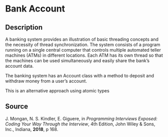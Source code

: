 # Bank Account

## Description

A banking system provides an illustration of basic threading concepts and the necessity of thread
synchronization. The system consists of a program running on a single central computer that controls
multiple automated teller machines (ATMs) in different locations. Each ATM has its own
thread so that the machines can be used simultaneously and easily share the bank’s account data.

The banking system has an Account class with a method to deposit and withdraw money from a
user’s account.

This is an alternative approach using atomic types

## Source

J. Mongan, N. S. Kindler, E. Giguere, in *Programming Interviews Exposed: Coding Your Way Through the Interview*, 4th Edition, John Wiley & Sons, Inc., Indiana, **2018**, p 168.
